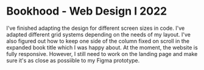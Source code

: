 # Bookhood - Web Design I 2022

I've finished adapting the design for different screen sizes in code. I've adapted different grid systems depending on the needs of my layout. I've also figured out how to keep one side of the column fixed on scroll in the expanded book title which I was happy about. At the moment, the website is fully responsive. However, I still need to work on the landing page and make sure it's as close as possiible to my Figma prototype.